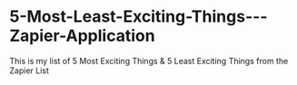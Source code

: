 # 5-Most-Least-Exciting-Things---Zapier-Application
This is my list of 5 Most Exciting Things &amp; 5 Least Exciting Things from the Zapier List
